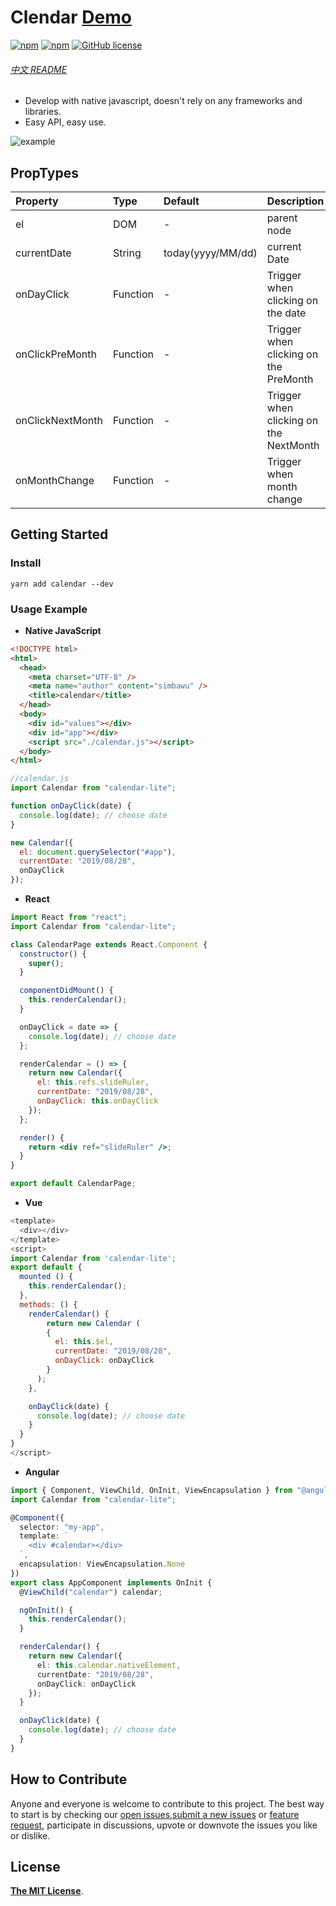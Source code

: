 # Clendar [Demo](https://simbawus.github.io/calendar)

[![npm](https://img.shields.io/npm/v/calendar-lite.svg)](https://www.npmjs.com/package/calendar-lite)
[![npm](https://img.shields.io/npm/dt/calendar-lite.svg)](https://www.npmjs.com/package/calendar-lite)
[![GitHub license](https://img.shields.io/github/license/simbawus/calendar.svg)](https://github.com/simbawus/calendar/blob/master/LICENSE)

###### [中文 README](README-zh_CN.md)

- Develop with native javascript, doesn't rely on any frameworks and libraries.
- Easy API, easy use.

![example](https://up.boohee.cn/house/u/pixiu/calendar.gif)

## PropTypes

| Property         | Type     | Default           | Description                            |
| :--------------- | :------- | :---------------- | :------------------------------------- |
| el               | DOM      | -                 | parent node                            |
| currentDate      | String   | today(yyyy/MM/dd) | current Date                           |
| onDayClick       | Function | -                 | Trigger when clicking on the date      |
| onClickPreMonth  | Function | -                 | Trigger when clicking on the PreMonth  |
| onClickNextMonth | Function | -                 | Trigger when clicking on the NextMonth |
| onMonthChange    | Function | -                 | Trigger when month change              |

## Getting Started

### Install

```shell
yarn add calendar --dev
```

### Usage Example

- **Native JavaScript**

```html
<!DOCTYPE html>
<html>
  <head>
    <meta charset="UTF-8" />
    <meta name="author" content="simbawu" />
    <title>calendar</title>
  </head>
  <body>
    <div id="values"></div>
    <div id="app"></div>
    <script src="./calendar.js"></script>
  </body>
</html>
```

```javascript
//calendar.js
import Calendar from "calendar-lite";

function onDayClick(date) {
  console.log(date); // choose date
}

new Calendar({
  el: document.querySelector("#app"),
  currentDate: "2019/08/28",
  onDayClick
});
```

- **React**

```jsx
import React from "react";
import Calendar from "calendar-lite";

class CalendarPage extends React.Component {
  constructor() {
    super();
  }

  componentDidMount() {
    this.renderCalendar();
  }

  onDayClick = date => {
    console.log(date); // choose date
  };

  renderCalendar = () => {
    return new Calendar({
      el: this.refs.slideRuler,
      currentDate: "2019/08/28",
      onDayClick: this.onDayClick
    });
  };

  render() {
    return <div ref="slideRuler" />;
  }
}

export default CalendarPage;
```

- **Vue**

```js
<template>
  <div></div>
</template>
<script>
import Calendar from 'calendar-lite';
export default {
  mounted () {
    this.renderCalendar();
  },
  methods: () {
    renderCalendar() {
    	return new Calendar (
        {
          el: this.$el,
          currentDate: "2019/08/28",
          onDayClick: onDayClick
        }
      );
    },

    onDayClick(date) {
      console.log(date); // choose date
    }
  }
}
</script>
```

- **Angular**

```typescript
import { Component, ViewChild, OnInit, ViewEncapsulation } from "@angular/core";
import Calendar from "calendar-lite";

@Component({
  selector: "my-app",
  template: `
    <div #calendar></div>
  `,
  encapsulation: ViewEncapsulation.None
})
export class AppComponent implements OnInit {
  @ViewChild("calendar") calendar;

  ngOnInit() {
    this.renderCalendar();
  }

  renderCalendar() {
    return new Calendar({
      el: this.calendar.nativeElement,
      currentDate: "2019/08/28",
      onDayClick: onDayClick
    });
  }

  onDayClick(date) {
    console.log(date); // choose date
  }
}
```

## How to Contribute

Anyone and everyone is welcome to contribute to this project. The best way to start is by checking our [open issues](https://github.com/simbawus/calendar/issues),[submit a new issues](https://github.com/simbawus/calendar/issues/new?labels=bug) or [feature request](https://github.com/simbawus/calendar/issues/new?labels=enhancement), participate in discussions, upvote or downvote the issues you like or dislike.

## License

[**The MIT License**](LICENSE).
